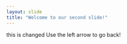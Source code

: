 ```yaml
---
layout: slide
title: "Welcome to our second slide!"
---
```

this is changed
Use the left arrow to go back!
